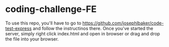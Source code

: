 # coding-challenge-FE

To use this repo, you'll have to go to https://github.com/josephlbaker/code-test-express and follow the instructinos there.
Once you've started the server, simply right click index.html and open in browser or drag and drop the file into your browser.
